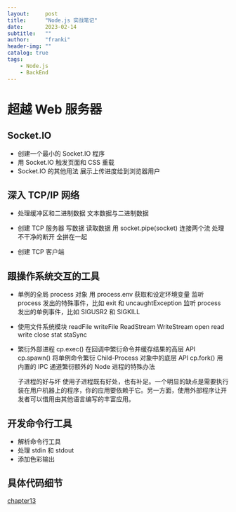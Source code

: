 ```yaml
---
layout:     post
title:      "Node.js 实战笔记"
date:       2023-02-14
subtitle:   ""
author:     "franki"
header-img: ""
catalog: true
tags:
    - Node.js
    - BackEnd
---
```


# 超越 Web 服务器

## Socket.IO

- 创建一个最小的 Socket.IO 程序
- 用 Socket.IO 触发页面和 CSS 重载
- Socket.IO 的其他用法
  展示上传进度给到浏览器用户

## 深入 TCP/IP 网络

- 处理缓冲区和二进制数据
  文本数据与二进制数据
- 创建 TCP 服务器
  写数据
  读取数据
  用 socket.pipe(socket) 连接两个流
  处理不干净的断开
  全拼在一起

- 创建 TCP 客户端

## 跟操作系统交互的工具

- 单例的全局 process 对象
  用 process.env 获取和设定环境变量
  监听 process 发出的特殊事件，比如 exit 和 uncaughtException
  监听 process 发出的单例事件，比如 SIGUSR2 和 SIGKILL
- 使用文件系统模块
  readFile
  writeFile
  ReadStream
  WriteStream
  open
  read
  write
  close
  stat
  staSync
- 繁衍外部进程
  cp.exec() 在回调中繁衍命令并缓存结果的高层 API
  cp.spawn() 将单例命令繁衍 Child-Process 对象中的底层 API
  cp.fork() 用内置的 IPC 通道繁衍额外的 Node 进程的特殊办法

  子进程的好与坏 使用子进程既有好处，也有补足。一个明显的缺点是需要执行装在用户机器上的程序，你的应用要依赖于它。另一方面，使用外部程序让开发者可以借用由其他语言编写的丰富应用。

## 开发命令行工具

- 解析命令行工具
- 处理 stdin 和 stdout
- 添加色彩输出

## 具体代码细节

[chapter13](https://github.com/NikFranki/node-in-action/tree/master/chapter13)
